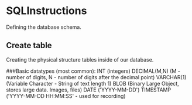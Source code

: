 # SQLInstructions

Defining the database schema.

## Create table

Creating the physical structure tables inside of our database.

###Basic datatypes (most common):
INT (integers)
DECIMAL(M,N) (M - number of digits, N - number of digits after the decimal point)
VARCHAR(1) (Variable Character - String of text length 1)
BLOB (Binary Large Object, stores large data. Images, files)
DATE ('YYYY-MM-DD')
TIMESTAMP ('YYYY-MM-DD HH:MM:SS' - used for recording)
